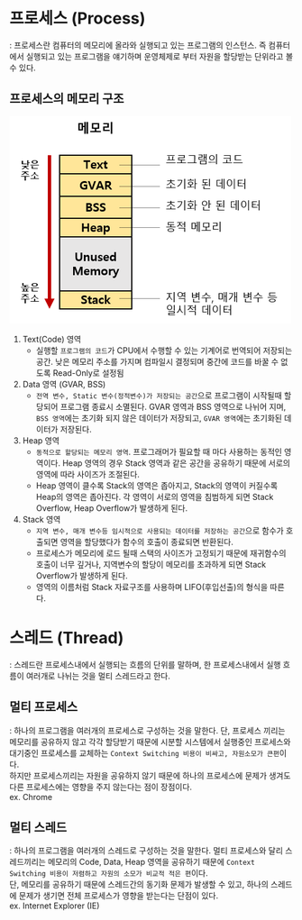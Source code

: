 # 프로세스 (Process)
: 프로세스란 컴퓨터의 메모리에 올라와 실행되고 있는 프로그램의 인스턴스. 즉 컴퓨터에서 실행되고 있는 프로그램을 얘기하며 운영체제로 부터 자원을 할당받는 단위라고 볼 수 있다.<br>

## 프로세스의 메모리 구조
![thread_memory.png](../img/thread_memory.png)
1. Text(Code) 영역 
   - 실행할 `프로그램의 코드`가 CPU에서 수행할 수 있는 기계어로 번역되어 저장되는 공간. 낮은 메모리 주소를 가지며 컴파일시 결정되며 중간에 코드를 바꿀 수 없도록 Read-Only로 설정됨 
2. Data 영역 (GVAR, BSS)
   - `전역 변수, Static 변수(정적변수)가 저장되는 공간`으로 프로그램이 시작될때 할당되어 프로그램 종료시 소멸된다. GVAR 영역과 BSS 영역으로 나뉘어 지며,<br>
   `BSS 영역`에는 초기화 되지 않은 데이터가 저장되고, `GVAR 영역`에는 초기화된 데이터가 저장된다.
3. Heap 영역
   - `동적으로 할당되는 메모리 영역`. 프로그래머가 필요할 때 마다 사용하는 동적인 영역이다. Heap 영역의 경우 Stack 영역과 같은 공간을 공유하기 때문에 서로의 영역에 따라 사이즈가 조절된다.
   - Heap 영역이 클수록 Stack의 영역은 좁아지고, Stack의 영역이 커질수록 Heap의 영역은 좁아진다. 각 영역이 서로의 영역을 침범하게 되면 Stack Overflow, Heap Overflow가 발생하게 된다. 
4. Stack 영역
   - `지역 변수, 매개 변수등 임시적으로 사용되는 데이터를 저장하는 공간`으로 함수가 호출되면 영역을 할당했다가 함수의 호출이 종료되면 반환된다. 
   - 프로세스가 메모리에 로드 될때 스택의 사이즈가 고정되기 때문에 재귀함수의 호출이 너무 깊거나, 지역변수의 할당이 메모리를 초과하게 되면 Stack Overflow가 발생하게 된다.
   - 영역의 이름처럼 Stack 자료구조를 사용하며 LIFO(후입선출)의 형식을 따른다.
# 스레드 (Thread)
: 스레드란 프로세스내에서 실행되는 흐름의 단위를 말하며, 한 프로세스내에서 실행 흐름이 여러개로 나뉘는 것을 멀티 스레드라고 한다.<br>

## 멀티 프로세스
: 하나의 프로그램을 여러개의 프로세스로 구성하는 것을 말한다. 단, 프로세스 끼리는 메모리를 공유하지 않고 각각 할당받기 때문에 시분할 시스템에서 실행중인 프로세스와 대기중인 프로세스를 교체하는 `Context Switching 비용이 비싸고, 자원소모가 큰편`이다. <br>
하지만 프로세스끼리는 자원을 공유하지 않기 때문에 하나의 프로세스에 문제가 생겨도 다른 프로세스에는 영향을 주지 않는다는 점이 장점이다.<br>
ex. Chrome

## 멀티 스레드
: 하나의 프로그램을 여러개의 스레드로 구성하는 것을 말한다. 멀티 프로세스와 달리 스레드끼리는 메모리의 Code, Data, Heap 영역을 공유하기 때문에 `Context Switching 비용이 저렴하고 자원의 소모가 비교적 적은 편`이다.<br>
단, 메모리를 공유하기 때문에 스레드간의 동기화 문제가 발생할 수 있고, 하나의 스레드에 문제가 생기면 전체 프로세스가 영향을 받는다는 단점이 있다.<br>
ex. Internet Explorer (IE)<br>

